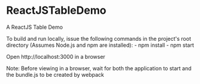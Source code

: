 # ReactJSTableDemo
A ReactJS Table Demo

To build and run locally, issue the following commands in the project's root directory 
(Assumes Node.js and npm are installed):
    - npm install
    - npm start

Open http://localhost:3000 in a browser

Note: Before viewing in a browser, wait for both the application to start and 
the bundle.js to be created by webpack
